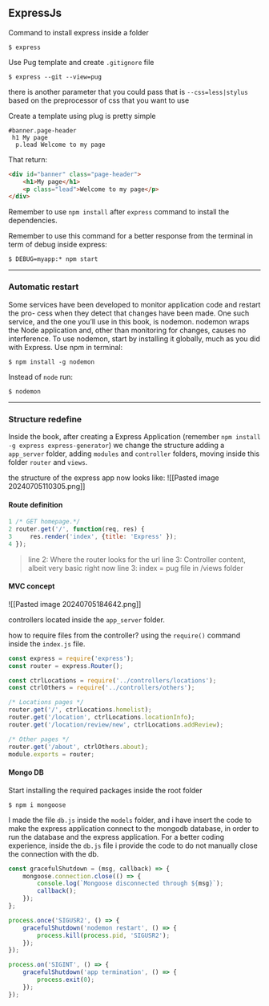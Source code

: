 ## ExpressJs
Command to install express inside a folder

	$ express

Use Pug template and create `.gitignore` file

	$ express --git --view=pug

there is another parameter that you could pass that is `--css=less|stylus` based on the preprocessor of css that you want to use

Create a template using plug is pretty simple
```pug
#banner.page-header
 h1 My page
  p.lead Welcome to my page
```

That return:

```html
<div id="banner" class="page-header"> 
	<h1>My page</h1> 
	<p class="lead">Welcome to my page</p> 
</div>
```

Remember to use `npm install` after `express` command to install the dependencies.

Remember to use this command for a better response from the terminal in term of debug inside express:

	$ DEBUG=myapp:* npm start

---
### Automatic restart
Some services have been developed to monitor application code and restart the pro- cess when they detect that changes have been made. One such service, and the one you’ll use in this book, is nodemon. nodemon wraps the Node application and, other than monitoring for changes, causes no interference. To use nodemon, start by installing it globally, much as you did with Express. Use npm in terminal:

	$ npm install -g nodemon

Instead of `node` run:

	$ nodemon

---
### Structure redefine

Inside the book, after creating a Express Application (remember `npm install -g express express-generator`) we change the structure adding a `app_server` folder, adding `modules` and `controller` folders, moving inside this folder `router` and `views`.

the structure of the express app now looks like:
![[Pasted image 20240705110305.png]]

#### Route definition
```javascript
1 /* GET homepage.*/
2 router.get('/', function(req, res) {
3	  res.render('index', {title: 'Express' });
4 });
```

> line 2: Where the router looks for the url
> line 3: Controller content, albeit very basic right now
> line 3: index = pug file in /views folder

#### MVC concept
![[Pasted image 20240705184642.png]]

controllers located inside the `app_server` folder.

how to require files from the controller? using the `require()` command inside the `index.js` file.

```javascript
const express = require('express'); 
const router = express.Router(); 

const ctrlLocations = require('../controllers/locations');
const ctrlOthers = require('../controllers/others');

/* Locations pages */ 
router.get('/', ctrlLocations.homelist);
router.get('/location', ctrlLocations.locationInfo);
router.get('/location/review/new', ctrlLocations.addReview);

/* Other pages */ 
router.get('/about', ctrlOthers.about);
module.exports = router;
```

#### Mongo DB

Start installing the required packages inside the root folder 

	$ npm i mongoose	 

I made the file `db.js` inside the `models` folder, and i have insert the code to make the express application connect to the mongodb database, in order to run the database and the express application. For a better coding experience, inside the `db.js` file i provide the code to do not manually close the connection with the db.

```javascript
const gracefulShutdown = (msg, callback) => {
    mongoose.connection.close(() => {
        console.log(`Mongoose disconnected through ${msg}`);
        callback();
    });
};

process.once('SIGUSR2', () => {
    gracefulShutdown('nodemon restart', () => {
        process.kill(process.pid, 'SIGUSR2');
    });
});

process.on('SIGINT', () => {
    gracefulShutdown('app termination', () => {
        process.exit(0);
    });
});
```
